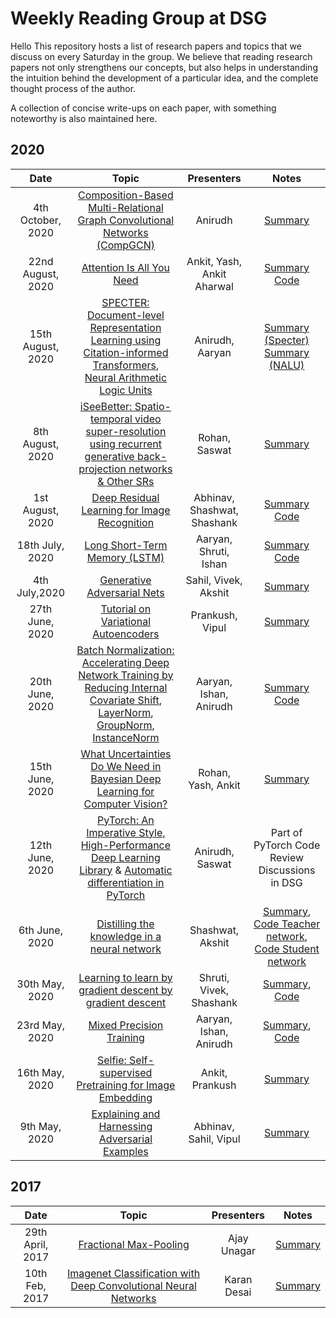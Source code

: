 # Weekly Reading Group at DSG
Hello
This repository hosts a list of research papers and topics that we discuss on every Saturday in the group. We believe that reading research papers not only strengthens our concepts, but also helps in understanding the intuition behind the 
development of a particular idea, and the complete thought process of the author.

A collection of concise write-ups on each paper, with something noteworthy is also maintained here.


## 2020

|       Date       | Topic | Presenters | Notes |
|:----------------:|:----------------------------------------:|:----------:|:------:|
| 4th October, 2020| <a href="https://arxiv.org/abs/1911.03082"> Composition-Based Multi-Relational Graph Convolutional Networks (CompGCN) </a> | Anirudh | [Summary](Oct20/Discussion1/Summary.md)
| 22nd August, 2020| [Attention Is All You Need](https://arxiv.org/abs/1706.03762) | Ankit, Yash, Ankit Aharwal| [Summary](Aug20/Discussion5/Attention&Transformer.pdf) [Code](Aug20/Discussion5/Transformer.ipynb)
| 15th August, 2020| [SPECTER: Document-level Representation Learning using Citation-informed Transformers](https://arxiv.org/pdf/2004.07180.pdf), [Neural Arithmetic Logic Units](https://arxiv.org/pdf/1808.00508.pdf) | Anirudh, Aaryan | [Summary (Specter)](Aug20/Discussion4/Summary.md) [Summary (NALU)](Aug20/Discussion3/Summary.md)
| 8th August, 2020| [iSeeBetter: Spatio-temporal video super-resolution using recurrent generative back-projection networks & Other SRs](https://arxiv.org/abs/2006.11161) | Rohan, Saswat| [Summary](Aug20/Discussion2/Discussion.pdf)
| 1st August, 2020| [Deep Residual Learning for Image Recognition](https://arxiv.org/pdf/1512.03385.pdf) | Abhinav, Shashwat, Shashank | [Summary](Aug20/Discussion1/ResNet_Summary.pdf) [Code](Aug20/Discussion1/ResNet_Implementation.ipynb)
| 18th July, 2020| [Long Short-Term Memory (LSTM)](https://arxiv.org/abs/1503.04069.pdf) | Aaryan, Shruti, Ishan | [Summary](July20/Discussion2/Summary.md) [Code](July20/Discussion2/LSTM.ipynb)
| 4th July,2020 | [Generative Adversarial Nets](https://arxiv.org/pdf/1406.2661.pdf) | Sahil, Vivek, Akshit | [Summary](July20/Discussion1/Summary_GAN.pdf) 
| 27th June, 2020 | [Tutorial on Variational Autoencoders](https://arxiv.org/pdf/1606.05908.pdf) | Prankush, Vipul | [Summary](Jun20/Discussion5/Summary.pdf)
| 20th June, 2020 | [Batch Normalization: Accelerating Deep Network Training by Reducing Internal Covariate Shift](https://arxiv.org/pdf/1502.03167.pdf), [LayerNorm](https://arxiv.org/abs/1607.06450), [GroupNorm](https://arxiv.org/pdf/1803.08494.pdf), [InstanceNorm](https://arxiv.org/abs/1607.08022) | Aaryan, Ishan, Anirudh | [Summary](Jun20/Discussion4/Summary.md) [Code](Jun20/Discussion4/BatchNorm.ipynb)
| 15th June, 2020 | [What Uncertainties Do We Need in Bayesian Deep Learning for Computer Vision?](https://arxiv.org/pdf/1703.04977.pdf) | Rohan, Yash, Ankit | [Summary](Jun20/Discussion3/Summary.pdf)
| 12th June, 2020 | [PyTorch: An Imperative Style, High-Performance Deep Learning Library](https://papers.nips.cc/paper/9015-pytorch-an-imperative-style-high-performance-deep-learning-library.pdf) & [Automatic differentiation in PyTorch](https://openreview.net/pdf?id=BJJsrmfCZ) | Anirudh, Saswat | Part of PyTorch Code Review Discussions in DSG
| 6th June, 2020 | [Distilling the knowledge in a neural network](https://arxiv.org/pdf/1503.02531.pdf) | Shashwat, Akshit | [Summary](Jun20/Discussion1/summary.pdf), [Code Teacher network](Jun20/Discussion1/distill_basic_teacher.ipynb), [Code Student network](Jun20/Discussion1/distill_basic_student.ipynb)
| 30th May, 2020 |	[Learning to learn by gradient descent by gradient descent](https://arxiv.org/abs/1606.04474)  | Shruti, Vivek, Shashank| [Summary](May20/Discussion4/Learning%20to%20learn%20by%20gradient%20descent%20by%20gradient%20descent.pdf),  [Code](May20/Discussion4/Grad%5E2.ipynb)
| 23rd May, 2020 |	[Mixed Precision Training](https://arxiv.org/abs/1710.03740)  | Aaryan, Ishan, Anirudh| [Summary](May20/Discussion3/Mixed%20Precision%20Training.pdf), [Code](May20/Discussion3/MixedPrecisionTraining.ipynb)
| 16th May, 2020 |	[Selfie: Self-supervised Pretraining for Image Embedding](https://arxiv.org/abs/1906.02940)  | Ankit, Prankush| [Summary](May20/Discussion2/Summary.pdf)
| 9th May, 2020 |	[Explaining and Harnessing Adversarial Examples](https://arxiv.org/abs/1412.6572)  | Abhinav, Sahil, Vipul| [Summary](May20/Discussion1/Summary.pdf)
## 2017

|       Date       | Topic | Presenters | Notes |
|:----------------:|:----------------------------------------:|:----------:|:------:|
| 29th April, 2017 |	[Fractional Max-Pooling](https://arxiv.org/abs/1412.6572)  | Ajay Unagar | [Summary](Apr17/fractional-max-Pooling-paper-Summary.md)
| 10th Feb, 2017 |	[Imagenet Classification with Deep Convolutional Neural Networks](http://www.cs.cmu.edu/~epxing/Class/10715-14f/reading/imagenet.pdf)  | Karan Desai| [Summary](Feb17/imagenet-classification-with-deep-convolutional-neural-networks.md)

